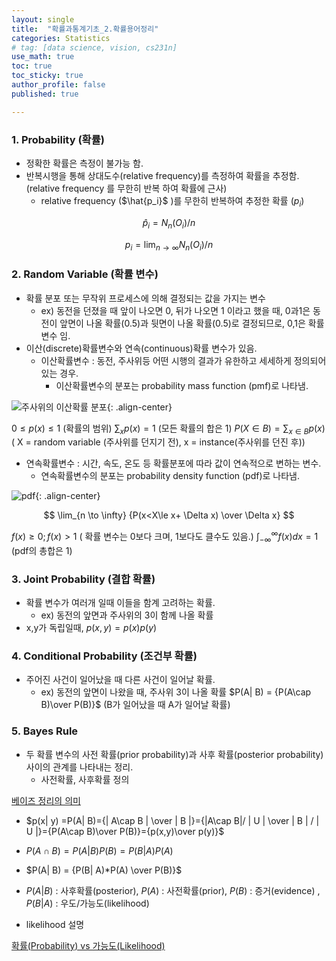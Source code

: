 ```yaml
---
layout: single
title:  "확률과통계기초_2.확률용어정리"
categories: Statistics
# tag: [data science, vision, cs231n]
use_math: true
toc: true
toc_sticky: true
author_profile: false
published: true

---
```



### 1. Probability (확률)
- 정확한 확률은 측정이 불가능 함.
- 반복시행을 통해 상대도수(relative frequency)를 측정하여 확률을 추정함.
(relative frequency 를 무한히 반복 하여 확률에 근사)
    - relative frequency ($\hat{p_i}$ )를 무한히 반복하여 추정한 확률 ($p_i$)

$$
\hat{p}_i = N_n(O_i)/n
$$

$$
p_i = \lim_{n \to \infty}N_n(O_i)/n
$$

### 2. Random Variable (확률 변수)
- 확률 분포 또는 무작위 프로세스에 의해 결정되는 값을 가지는 변수
    - ex) 동전을 던졌을 때 앞이 나오면 0, 뒤가 나오면 1 이라고 했을 때, 0과1은 동전이 앞면이 나올 확률(0.5)과 뒷면이 나올 확률(0.5)로 결정되므로, 0,1은 확률 변수 임.
- 이산(discrete)확률변수와 연속(continuous)확률 변수가 있음.
    - 이산확률변수 : 동전, 주사위등 어떤 시행의 결과가 유한하고 세세하게 정의되어 있는 경우.
        - 이산확률변수의 분포는 probability mass function (pmf)로 나타냄.
            
![주사위의 이산확률 분포](../../images/2023-01-24-확률과통계기초_2.확률용어정리/Untitled.png){: .align-center}
            
                  
            
$0 \le p(x) \le1$ (확률의 범위)
$\sum_{x}p(x) = 1$  (모든 확률의 합은 1)
$P(X \in B) = \sum_{x\in B}{p(x)}$ 
( X = random variable (주사위를 던지기 전), x = instance(주사위를 던진 후))

    
- 연속확률변수 : 시간, 속도, 온도 등 확률분포에 따라 값이 연속적으로 변하는 변수.
    - 연속확률변수의 분포는 probability density function (pdf)로 나타냄.
            
![pdf](../../images/2023-01-24-확률과통계기초_2.확률용어정리/Untitled%201.png){: .align-center}
            
$$
\lim_{n \to \infty} {P(x<X\le x+ \Delta x) \over \Delta x}
$$

$f(x) \ge 0 ; f(x) >1$  ( 확률 변수는 0보다 크며, 1보다도 클수도 있음.)
$\int_{-\infty}^{\infty} f(x)dx = 1$ (pdf의 총합은 1) 
            
### 3. Joint Probability (결합 확률)
- 확률 변수가 여러개 일때 이들을 함계 고려하는 확률.
    - ex) 동전의 앞면과 주사위의 3이 함께 나올 확률
- x,y가 독립일때, $p(x,y) = p(x)p(y)$

### 4. Conditional Probability (조건부 확률)
- 주어진 사건이 일어났을 때 다른 사건이 일어날 확률.
    - ex) 동전의 앞면이 나왔을 때, 주사위 3이 나올 확률
$P(A| B) = {P(A\cap B)\over P(B)}$ (B가 일어났을 때 A가 일어날 확률)

### 5. Bayes Rule
- 두 확률 변수의 사전 확률(prior probability)과 사후 확률(posterior probability) 사이의 관계를 나타내는 정리.
    - 사전확률, 사후확률 정의
    
[베이즈 정리의 의미](https://angeloyeo.github.io/2020/01/09/Bayes_rule.html)
    

- $p(x| y) =P(A| B)={| A\cap B | \over | B |}={|A\cap B|/ | U | \over | B | / | U |}={P(A\cap B)\over P(B)}={p(x,y)\over p(y)}$


- $P(A\cap B) = P(A| B)P(B) = P(B| A)P(A)$
- $P(A| B) = {P(B| A)*P(A) \over P(B)}$
    
- $P(A| B)$  : 사후확률(posterior), $P(A)$ : 사전확률(prior), $P(B)$ : 증거(evidence) , $P(B| A)$ : 우도/가능도(likelihood)
    
- likelihood 설명
    
[확률(Probability) vs 가능도(Likelihood)](https://jinseob2kim.github.io/probability_likelihood.html)